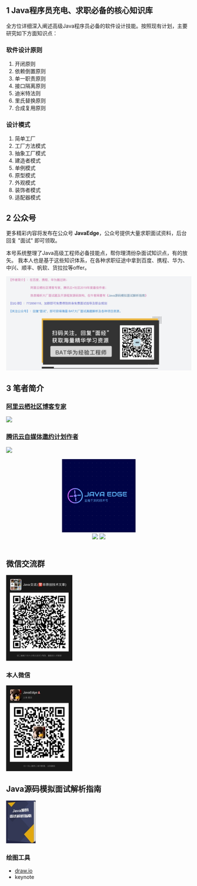 ## 1 Java程序员充电、求职必备的核心知识库

全方位详细深入阐述高级Java程序员必备的软件设计技能。按照现有计划，主要研究如下方面知识点：

### 软件设计原则
1. 开闭原则
2. 依赖倒置原则
3. 单一职责原则
4. 接口隔离原则
5. 迪米特法则
6. 里氏替换原则
7. 合成复用原则

### 设计模式
1. 简单工厂
2. 工厂方法模式
3. 抽象工厂模式
4. 建造者模式
5. 单例模式
6. 原型模式
7. 外观模式
8. 装饰者模式
9. 适配器模式

## 2 公众号

更多精彩内容将发布在公众号 **JavaEdge**，公众号提供大量求职面试资料，后台回复 "面试" 即可领取。

本号系统整理了Java高级工程师必备技能点，帮你理清纷杂面试知识点，有的放矢。
我本人也是基于这些知识体系，在各种求职征途中拿到百度、携程、华为、中兴、顺丰、帆软、货拉拉等offer。

<img src="assets/公众号.png">

## 3 笔者简介

### [阿里云栖社区博客专家](https://yq.aliyun.com/users/article?spm=a2c4e.8091938.headeruserinfo.3.65993d6eqaQ0O6)

![](https://img-blog.csdnimg.cn/20190712131824494.png?x-oss-process=image/watermark,type_ZmFuZ3poZW5naGVpdGk,shadow_10,text_SmF2YUVkZ2U=,size_1,color_FFFFFF,t_70)

### [腾讯云自媒体邀约计划作者](https://cloud.tencent.com/developer/user/1752328)

![](https://img-blog.csdnimg.cn/20190712140323352.png?x-oss-process=image/watermark,type_ZmFuZ3poZW5naGVpdGk,shadow_10,text_SmF2YUVkZ2U=,size_1,color_FFFFFF,t_70)

<div align="center">
    <img src="assets/LOGO.png" width="200px">
    <br>
    <a href="https://github.com/Wasabi1234/Java-Interview-Tutorial"> <img src="https://img.shields.io/badge/>-read-4ab8a1.svg"></a>  <a href="https://github.com/Wasabi1234"> <img src="https://img.shields.io/badge/_-more-4ab8a1.svg"></a>
    <br> <br>
</div>

## 微信交流群
<img src="assets/微信群.jpeg" width="180px">

### 本人微信
<img src="assets/个人微信.jpeg" width="180px">

## Java源码模拟面试解析指南

<a href="https://www.nowcoder.com/tutorial/10029/index">
    <img src="assets/牛客专刊.png" width="80px"></a>

### 绘图工具

- [draw.io](https://www.draw.io/)
- keynote

